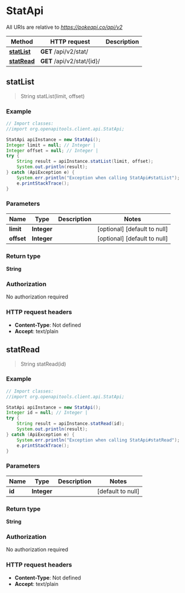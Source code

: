 # StatApi

All URIs are relative to *https://pokeapi.co/api/v2*

Method | HTTP request | Description
------------- | ------------- | -------------
[**statList**](StatApi.md#statList) | **GET** /api/v2/stat/ | 
[**statRead**](StatApi.md#statRead) | **GET** /api/v2/stat/{id}/ | 



## statList

> String statList(limit, offset)



### Example

```java
// Import classes:
//import org.openapitools.client.api.StatApi;

StatApi apiInstance = new StatApi();
Integer limit = null; // Integer | 
Integer offset = null; // Integer | 
try {
    String result = apiInstance.statList(limit, offset);
    System.out.println(result);
} catch (ApiException e) {
    System.err.println("Exception when calling StatApi#statList");
    e.printStackTrace();
}
```

### Parameters


Name | Type | Description  | Notes
------------- | ------------- | ------------- | -------------
 **limit** | **Integer**|  | [optional] [default to null]
 **offset** | **Integer**|  | [optional] [default to null]

### Return type

**String**

### Authorization

No authorization required

### HTTP request headers

- **Content-Type**: Not defined
- **Accept**: text/plain


## statRead

> String statRead(id)



### Example

```java
// Import classes:
//import org.openapitools.client.api.StatApi;

StatApi apiInstance = new StatApi();
Integer id = null; // Integer | 
try {
    String result = apiInstance.statRead(id);
    System.out.println(result);
} catch (ApiException e) {
    System.err.println("Exception when calling StatApi#statRead");
    e.printStackTrace();
}
```

### Parameters


Name | Type | Description  | Notes
------------- | ------------- | ------------- | -------------
 **id** | **Integer**|  | [default to null]

### Return type

**String**

### Authorization

No authorization required

### HTTP request headers

- **Content-Type**: Not defined
- **Accept**: text/plain

